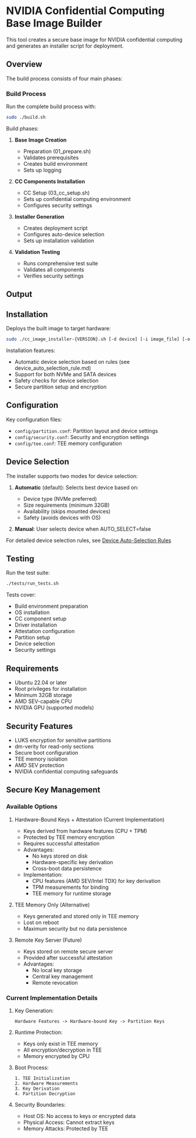 # NVIDIA Confidential Computing Base Image Builder

This tool creates a secure base image for NVIDIA confidential computing and generates an installer script for deployment.

## Overview

The build process consists of four main phases:

### Build Process
Run the complete build process with:

```bash
sudo ./build.sh
```

Build phases:
1. **Base Image Creation**
   - Preparation (01_prepare.sh)
   - Validates prerequisites
   - Creates build environment
   - Sets up logging

2. **CC Components Installation**
   - CC Setup (03_cc_setup.sh)
   - Sets up confidential computing environment
   - Configures security settings

3. **Installer Generation**
   - Creates deployment script
   - Configures auto-device selection
   - Sets up installation validation

4. **Validation Testing**
   - Runs comprehensive test suite
   - Validates all components
   - Verifies security settings

## Output

## Installation
Deploys the built image to target hardware:

```bash
sudo ./cc_image_installer-{VERSION}.sh [-d device] [-i image_file] [-o output_dir]
```

Installation features:
- Automatic device selection based on rules (see device_auto_selection_rule.md)
- Support for both NVMe and SATA devices
- Safety checks for device selection
- Secure partition setup and encryption

## Configuration

Key configuration files:
- `config/partition.conf`: Partition layout and device settings
- `config/security.conf`: Security and encryption settings
- `config/tee.conf`: TEE memory configuration

## Device Selection

The installer supports two modes for device selection:
1. **Automatic** (default): Selects best device based on:
   - Device type (NVMe preferred)
   - Size requirements (minimum 32GB)
   - Availability (skips mounted devices)
   - Safety (avoids devices with OS)

2. **Manual**: User selects device when AUTO_SELECT=false

For detailed device selection rules, see [Device Auto-Selection Rules](device_auto_selection_rule.md)

## Testing

Run the test suite:
```bash
./tests/run_tests.sh
```

Tests cover:
- Build environment preparation
- OS installation
- CC component setup
- Driver installation
- Attestation configuration
- Partition setup
- Device selection
- Security settings

## Requirements

- Ubuntu 22.04 or later
- Root privileges for installation
- Minimum 32GB storage
- AMD SEV-capable CPU
- NVIDIA GPU (supported models)

## Security Features

- LUKS encryption for sensitive partitions
- dm-verity for read-only sections
- Secure boot configuration
- TEE memory isolation
- AMD SEV protection
- NVIDIA confidential computing safeguards

## Secure Key Management

### Available Options

1. Hardware-Bound Keys + Attestation (Current Implementation)
   - Keys derived from hardware features (CPU + TPM)
   - Protected by TEE memory encryption
   - Requires successful attestation
   - Advantages:
     * No keys stored on disk
     * Hardware-specific key derivation
     * Cross-boot data persistence
   - Implementation:
     * CPU features (AMD SEV/Intel TDX) for key derivation
     * TPM measurements for binding
     * TEE memory for runtime storage

2. TEE Memory Only (Alternative)
   - Keys generated and stored only in TEE memory
   - Lost on reboot
   - Maximum security but no data persistence

3. Remote Key Server (Future)
   - Keys stored on remote secure server
   - Provided after successful attestation
   - Advantages:
     * No local key storage
     * Central key management
     * Remote revocation

### Current Implementation Details

1. Key Generation:
   ```
   Hardware Features -> Hardware-bound Key -> Partition Keys
   ```

2. Runtime Protection:
   - Keys only exist in TEE memory
   - All encryption/decryption in TEE
   - Memory encrypted by CPU

3. Boot Process:
   ```
   1. TEE Initialization
   2. Hardware Measurements
   3. Key Derivation
   4. Partition Decryption
   ```

4. Security Boundaries:
   - Host OS: No access to keys or encrypted data
   - Physical Access: Cannot extract keys
   - Memory Attacks: Protected by TEE 